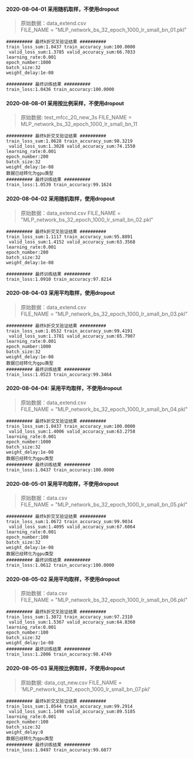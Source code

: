 #### 2020-08-04-01 采用随机取样，不使用dropout
> 原始数据：data_extend.csv  
> FILE_NAME = "MLP_network_bs_32_epoch_1000_lr_small_bn_01.pkl"

```text
########## 最终k折交叉验证结果 ##########
train_loss_sum:1.0437 train_accuracy_sum:100.0000
 valid_loss_sum:1.3785 valid_accuracy_sum:66.7033
learning_rate:0.001
epoch_number:1000
batch_size:32
weight_delay:1e-08

########## 最终训练结果 ##########
train_loss:1.0436 train_accuracy:100.0000
```


#### 2020-08-08-01 采用按比例采样，不使用dropout
> 原始数据: test_mfcc_20_new_3s
> FILE_NAME = MLP_network_bs_32_epoch_1000_lr_small_bn_11
```text
########## 最终k折交叉验证结果 ##########
train_loss_sum:1.0628 train_accuracy_sum:98.3219
 valid_loss_sum:1.3028 valid_accuracy_sum:74.1550
learning_rate:0.001
epoch_number:200
batch_size:32
weight_delay:1e-08
数据已经转化为gpu类型
########## 最终训练结果 ##########
train_loss:1.0539 train_accuracy:99.1624
```
#### 2020-08-04-02 采用随机取样，使用dropout
> 原始数据：data_extend.csv
> FILE_NAME = "MLP_network_bs_32_epoch_1000_lr_small_bn_02.pkl"

```text
########## 最终k折交叉验证结果 ##########
train_loss_sum:1.1117 train_accuracy_sum:95.8891
 valid_loss_sum:1.4152 valid_accuracy_sum:63.3568
learning_rate:0.001
epoch_number:200
batch_size:32
weight_delay:1e-08

########## 最终训练结果 ##########
train_loss:1.0910 train_accuracy:97.8214
```

#### 2020-08-04-03 采用平均取样，使用dropout
> 原始数据：data_extend.csv  
> FILE_NAME = "MLP_network_bs_32_epoch_1000_lr_small_bn_03.pkl"
```text
########## 最终k折交叉验证结果 ##########
train_loss_sum:1.0532 train_accuracy_sum:99.4191
 valid_loss_sum:1.3781 valid_accuracy_sum:65.7907
learning_rate:0.001
epoch_number:1000
batch_size:32
weight_delay:1e-08
数据已经转化为gpu类型
########## 最终训练结果 ##########
train_loss:1.0523 train_accuracy:99.3464
```

#### 2020-08-04-04: 采用平均取样，不使用dropout
> 原始数据：data_extend.csv  
> FILE_NAME = "MLP_network_bs_32_epoch_1000_lr_small_bn_04.pkl"

```text
########## 最终k折交叉验证结果 ##########
train_loss_sum:1.0437 train_accuracy_sum:100.0000
 valid_loss_sum:1.4006 valid_accuracy_sum:63.2758
learning_rate:0.001
epoch_number:1000
batch_size:32
weight_delay:1e-08
数据已经转化为gpu类型
########## 最终训练结果 ##########
train_loss:1.0437 train_accuracy:100.0000
```
#### 2020-08-05-01 采用平均取样，不使用dropout
> 原始数据：data.csv  
> FILE_NAME = "MLP_network_bs_32_epoch_1000_lr_small_bn_05.pkl"

```text
########## 最终k折交叉验证结果 ##########
train_loss_sum:1.0672 train_accuracy_sum:99.9034
 valid_loss_sum:1.4095 valid_accuracy_sum:67.6064
learning_rate:0.001
epoch_number:100
batch_size:32
weight_delay:1e-08
数据已经转化为gpu类型
########## 最终训练结果 ##########
train_loss:1.0612 train_accuracy:100.0000
```

#### 2020-08-05-02 采用平均取样，不使用dropout
> 原始数据：data.csv  
> FILE_NAME = "MLP_network_bs_32_epoch_1000_lr_small_bn_06.pkl"

```text
########## 最终k折交叉验证结果 ##########
train_loss_sum:1.3072 train_accuracy_sum:97.2310
 valid_loss_sum:1.5367 valid_accuracy_sum:64.8360
learning_rate:0.001
epoch_number:100
batch_size:32
weight_delay:1e-08
########## 最终训练结果 ##########
train_loss:1.2006 train_accuracy:98.4749
```

#### 2020-08-05-03 采用按比例取样，不使用dropout
> 原始数据: data_cqt_new.csv
> FILE_NAME = 'MLP_network_bs_32_epoch_1000_lr_small_bn_07.pkl'
```text
########## 最终k折交叉验证结果 ##########
train_loss_sum:1.0544 train_accuracy_sum:99.2914
 valid_loss_sum:1.1498 valid_accuracy_sum:89.5185
learning_rate:0.001
epoch_number:100
batch_size:32
weight_delay:0
数据已经转化为gpu类型
########## 最终训练结果 ##########
train_loss:1.0497 train_accuracy:99.6077
```